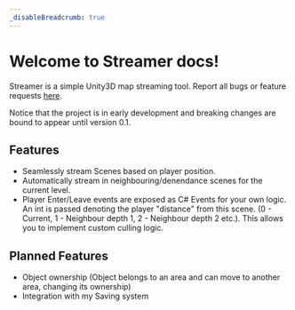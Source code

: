 ```yaml
---
_disableBreadcrumb: true
---
```


# Welcome to **Streamer** docs!

Streamer is a simple Unity3D map streaming tool. Report all bugs or feature requests [here](https://github.com/GasimoCodes/Streamer/issues/new/choose).

Notice that the project is in early development and breaking changes are bound to appear until version 0.1. 

## Features

- Seamlessly stream Scenes based on player position.
- Automatically stream in neighbouring/denendance scenes for the current level.
- Player Enter/Leave events are exposed as C# Events for your own logic. An int is passed denoting the player "distance" from this scene. (0 - Current, 1 - Neighbour depth 1, 2 - Neighbour depth 2 etc.). This allows you to implement custom culling logic.

## Planned Features
- Object ownership (Object belongs to an area and can move to another area, changing its ownership)
- Integration with my Saving system
